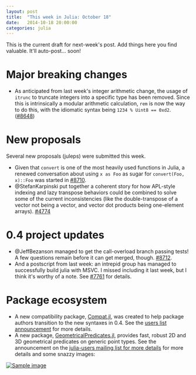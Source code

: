 ```yaml
---
layout: post
title:  "This week in Julia: October 18"
date:   2014-10-18 20:00:00
categories: julia
---
```

This is the current draft for next-week's post.  Add things here you find valuable.  It'll auto-post... soon!


# Major breaking changes

* As anticipated from last week's integer arithmetic change, the usage of `itrunc` to truncate integers into a specific type has been removed.  Since this is intrinsically a modular arithmetic calculation, `rem` is now the way to do this, with the idiomatic syntax being `1234 % Uint8 == 0xd2`.  ([#8648](https://github.com/JuliaLang/julia/pull/8648))

# New proposals

Several new proposals (juleps) were submitted this week.

* Given that `convert` is one of the most heavily used functions in Julia, a renewed conversation about using `x as Foo` as sugar for `convert(Foo, x)::Foo` was started in [#8710](https://github.com/JuliaLang/julia/issues/8710).  
* @StefanKarpinski put together a coherent story for how APL-style indexing and lazy transpose behaviors could be combined to solve some of the current inconsistencies (like the double-transpose of a vector not being a vector, and vector dot products being one-element arrays). [#4774](https://github.com/JuliaLang/julia/issues/4774#issuecomment-59422003)

# 0.4 project updates

* @JeffBezanson managed to get the call-overload branch passing tests!  A few questions remain before it can get merged, though.  [#8712](https://github.com/JuliaLang/julia/pull/8712).
* And a postscript from last week: an intrepid group has managed to successfully build julia with MSVC.  I missed including it last week, but I think it's worthy of a note.  See [#7761](https://github.com/JuliaLang/julia/pull/7761) for details.

# Package ecosystem

* A new compatibility package, [Compat.jl](https://groups.google.com/forum/#!searchin/julia-users/compat.jl/julia-users/Fobhly-DPNY/CzXOkJwVjN0J), was created to help package authors transition to the new syntaxes in 0.4.  See the [users list announcement](https://groups.google.com/forum/#!searchin/julia-users/compat.jl/julia-users/Fobhly-DPNY/CzXOkJwVjN0J) for more details.
* A new package, [GeometricalPredicates.jl](https://github.com/skariel/GeometricalPredicates.jl), provides fast, robust 2D and 3D geometrical predicates on generic point types.  See the announcement on the [julia-users mailing list for more details](https://groups.google.com/d/msg/julia-users/oTxuewsKMQw/_k1f5AOJx0sJ) for more details and some snazzy images:

[![Sample image](http://i.imgur.com/Gxaqbnlm.jpg)](http://i.imgur.com/Gxaqbnl.jpg)
